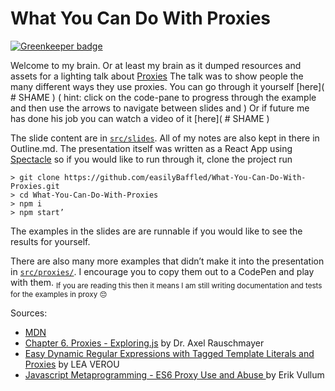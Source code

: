 # What You Can Do With Proxies

[![Greenkeeper badge](https://badges.greenkeeper.io/easilyBaffled/What-You-Can-Do-With-Proxies.svg)](https://greenkeeper.io/)

Welcome to my brain. Or at least my brain as it dumped resources and assets for a lighting talk about [Proxies](https://developer.mozilla.org/en-US/docs/Web/JavaScript/Reference/Global_Objects/Proxy)
The talk was to show people the many different ways they use proxies. You can go through it yourself [here]( # SHAME )
( hint: click on the code-pane to progress through the example and then use the arrows to navigate between slides and  )
Or if future me has done his job you can watch a video of it [here]( # SHAME )

The slide content are in [`src/slides`](https://github.com/easilyBaffled/Proxies/tree/master/src/slides). All of my notes are also kept in there in Outline.md. 
The presentation itself was written as a React App using [Spectacle](https://formidable.com/open-source/spectacle/) so if you would like to run through it, clone the project run 

```
> git clone https://github.com/easilyBaffled/What-You-Can-Do-With-Proxies.git
> cd What-You-Can-Do-With-Proxies 
> npm i 
> npm start’
```

The examples in the slides are are runnable if you would like to see the results for yourself.

There are also many more examples that didn’t make it into the presentation in [`src/proxies/`]( https://github.com/easilyBaffled/What-You-Can-Do-With-Proxies/tree/master/src/proxies ). I encourage you to copy them out to a CodePen and play with them.
<sub>If you are reading this then it means I am still writing documentation and tests for the examples in proxy 😔</sub>

Sources:
+ [MDN](https://developer.mozilla.org/en-US/docs/Web/JavaScript/Reference/Global_Objects/Proxy)
+ [Chapter 6. Proxies - Exploring.js](http://exploringjs.com/es6/ch_proxies.html) by Dr. Axel Rauschmayer
+ [Easy Dynamic Regular Expressions with Tagged Template Literals and Proxies](http://lea.verou.me/2018/06/easy-dynamic-regular-expressions-with-tagged-template-literals-and-proxies) by LEA VEROU
+ [Javascript Metaprogramming - ES6 Proxy Use and Abuse ](http://jsconfbp.com/speakers/eirik-vullum/) by Erik Vullum 


